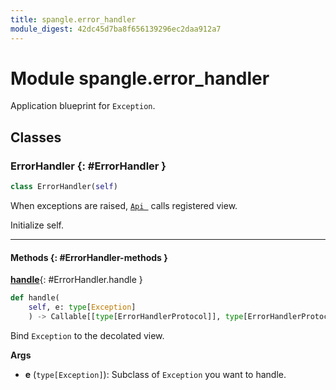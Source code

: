 ```yaml
---
title: spangle.error_handler
module_digest: 42dc45d7ba8f656139296ec2daa912a7
---
```


# Module spangle.error_handler

Application blueprint for `Exception`.

## Classes

### ErrorHandler {: #ErrorHandler }

```python
class ErrorHandler(self)
```

When exceptions are raised, [`Api `](api-py.md#Api) calls registered view.

Initialize self.

------

#### Methods {: #ErrorHandler-methods }

[**handle**](#ErrorHandler.handle){: #ErrorHandler.handle }

```python
def handle(
    self, e: type[Exception]
    ) -> Callable[[type[ErrorHandlerProtocol]], type[ErrorHandlerProtocol]]
```

Bind `Exception` to the decolated view.

**Args**

- **e** (`type[Exception]`): Subclass of `Exception` you want to handle.